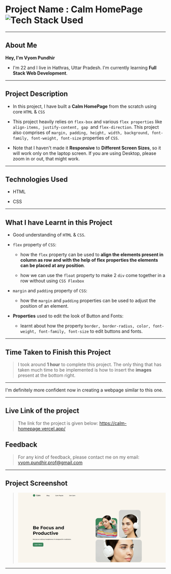 # Project Name : Calm HomePage ![Tech Stack Used](https://img.shields.io/badge/Technologies-HTML%20%26%20CSS-orange)

---

## About Me

**Hey, I'm Vyom Pundhir**

- I'm 22 and I live in Hathras, Uttar Pradesh. I'm currently learning **Full Stack Web Development**.

---

## Project Description

- In this project, I have built a **Calm HomePage** from the scratch using core `HTML` & `CSS`

- This project heavily relies on `flex-box` and various `flex properties` like `align-items, justify-content, gap `and `flex-direction`. This project also comprises of `margin, padding, height, width, background, font-family, font-weight, font-size` properties of `CSS`.

- Note that I haven't made it **Responsive** to **Different Screen Sizes**, so it will work only on the laptop screen. If you are using Desktop, please zoom in or out, that might work.

---

## Technologies Used

- HTML

- CSS

---

## What I have Learnt in this Project

- Good understanding of `HTML` & `CSS`.

- `flex` property of `CSS`:

  - how the `flex` property can be used to **align the elements present in column as row and with the help of flex properties the elements can be placed at any position**.

  - how we can use the `float` property to make 2 `div` come together in a row without using `CSS Flexbox`

- `margin` and `padding` property of `CSS`:

  - how the `margin` and `padding` properties can be used to adjust the position of an element.

- **Properties** used to edit the look of Button and Fonts:

  - learnt about how the property `border, border-radius, color, font-weight, font-family, font-size` to edit buttons and fonts.

---

## Time Taken to Finish this Project

> I took around **1 hour** to complete this project. The only thing that has taken much time to be implemented is how to insert the **images** present at the bottom right.
---

I'm definitely more confident now in creating a webpage similar to this one.

---
## Live Link of the project

> The link for the project is given below:
https://calm-homepage.vercel.app/

## Feedback

> For any kind of feedback, please contact me on my email: vyom.pundhir.prof@gmail.com
---

## Project Screenshot

> ![SS](./ss-of-project.png)
---
